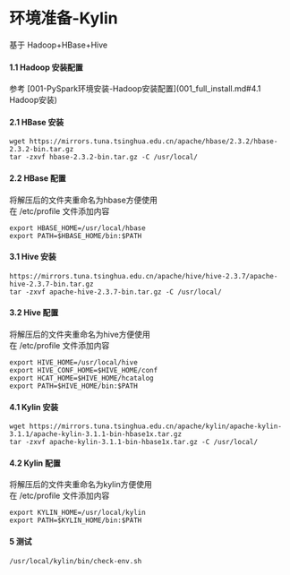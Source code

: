 # 环境准备-Kylin

基于 Hadoop+HBase+Hive

#### 1.1 Hadoop 安装配置
参考 [001-PySpark环境安装-Hadoop安装配置](001_full_install.md#4.1 Hadoop安装)

#### 2.1 HBase 安装
```Shell
wget https://mirrors.tuna.tsinghua.edu.cn/apache/hbase/2.3.2/hbase-2.3.2-bin.tar.gz
tar -zxvf hbase-2.3.2-bin.tar.gz -C /usr/local/
```
#### 2.2 HBase 配置
将解压后的文件夹重命名为hbase方便使用  
在 /etc/profile 文件添加内容
```
export HBASE_HOME=/usr/local/hbase
export PATH=$HBASE_HOME/bin:$PATH
```

#### 3.1 Hive 安装
```Shell
https://mirrors.tuna.tsinghua.edu.cn/apache/hive/hive-2.3.7/apache-hive-2.3.7-bin.tar.gz
tar -zxvf apache-hive-2.3.7-bin.tar.gz -C /usr/local/
```

#### 3.2 Hive 配置
将解压后的文件夹重命名为hive方便使用  
在 /etc/profile 文件添加内容
```
export HIVE_HOME=/usr/local/hive
export HIVE_CONF_HOME=$HIVE_HOME/conf
export HCAT_HOME=$HIVE_HOME/hcatalog
export PATH=$HIVE_HOME/bin:$PATH
```

#### 4.1 Kylin 安装
```Shell
wget https://mirrors.tuna.tsinghua.edu.cn/apache/kylin/apache-kylin-3.1.1/apache-kylin-3.1.1-bin-hbase1x.tar.gz
tar -zxvf apache-kylin-3.1.1-bin-hbase1x.tar.gz -C /usr/local/
```

#### 4.2 Kylin 配置
将解压后的文件夹重命名为kylin方便使用  
在 /etc/profile 文件添加内容
```
export KYLIN_HOME=/usr/local/kylin
export PATH=$KYLIN_HOME/bin:$PATH
```

#### 5 测试
```shell script
/usr/local/kylin/bin/check-env.sh
```

